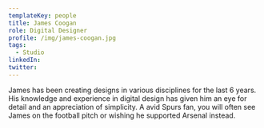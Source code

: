 ```yaml
---
templateKey: people
title: James Coogan
role: Digital Designer
profile: /img/james-coogan.jpg
tags:
  - Studio
linkedIn: 
twitter: 
---
```


James has been creating designs in various disciplines for the last 6 years. His knowledge and experience in digital design has given him an eye for detail and an appreciation of simplicity. A avid Spurs fan, you will often see James on the football pitch or wishing he supported Arsenal instead.